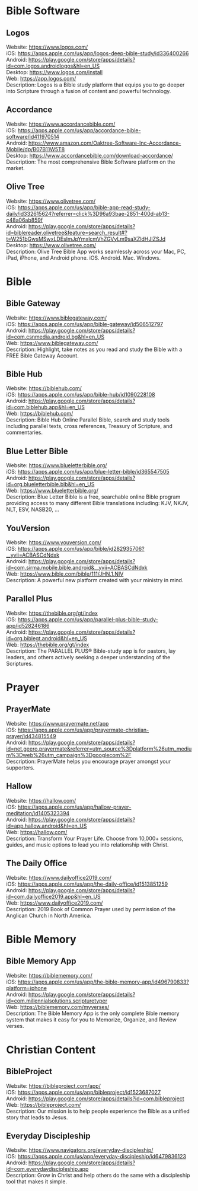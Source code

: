 # Bible Software
## Logos
Website: https://www.logos.com/  
iOS: https://apps.apple.com/us/app/logos-deep-bible-study/id336400266  
Android: https://play.google.com/store/apps/details?id=com.logos.androidlogos&hl=en_US  
Desktop: https://www.logos.com/install  
Web: https://app.logos.com/  
Description: Logos is a Bible study platform that equips you to go deeper into Scripture through a fusion of content and powerful technology.  
## Accordance
Website: https://www.accordancebible.com/  
iOS: https://apps.apple.com/us/app/accordance-bible-software/id411970514  
Android: https://www.amazon.com/Oaktree-Software-Inc-Accordance-Mobile/dp/B07B11W5T8  
Desktop: https://www.accordancebible.com/download-accordance/  
Description: The most comprehensive Bible Software platform on the market.  
## Olive Tree
Website: https://www.olivetree.com/  
iOS: https://apps.apple.com/us/app/bible-app-read-study-daily/id332615624?referrer=click%3D96a93bae-2851-400d-ab13-c48a06ab859f  
Android: https://play.google.com/store/apps/details?id=biblereader.olivetree&feature=search_result#?t=W251bGwsMSwxLDEsImJpYmxlcmVhZGVyLm9saXZldHJlZSJd  
Desktop: https://www.olivetree.com/  
Description: Olive Tree Bible App works seamlessly across your Mac, PC, iPad, iPhone, and Android phone. iOS. Android. Mac. Windows.  
# Bible
## Bible Gateway
Website: https://www.biblegateway.com/  
iOS: https://apps.apple.com/us/app/bible-gateway/id506512797  
Android: https://play.google.com/store/apps/details?id=com.csnmedia.android.bg&hl=en_US  
Web: https://www.biblegateway.com/  
Description: Highlight, take notes as you read and study the Bible with a FREE Bible Gateway Account.  
## Bible Hub
Website: https://biblehub.com/  
iOS: https://apps.apple.com/us/app/bible-hub/id1090228108  
Android: https://play.google.com/store/apps/details?id=com.biblehub.app&hl=en_US  
Web: https://biblehub.com/  
Description: Bible Hub Online Parallel Bible, search and study tools including parallel texts, cross references, Treasury of Scripture, and commentaries.  
## Blue Letter Bible
Website: https://www.blueletterbible.org/  
iOS: https://apps.apple.com/us/app/blue-letter-bible/id365547505  
Android: https://play.google.com/store/apps/details?id=org.blueletterbible.blb&hl=en_US  
Web: https://www.blueletterbible.org/  
Description: Blue Letter Bible is a free, searchable online Bible program providing access to many different Bible translations including: KJV, NKJV, NLT, ESV, NASB20, ...  
## YouVersion
Website: https://www.youversion.com/  
iOS: https://apps.apple.com/us/app/bible/id282935706?__yvii=ACBASCdNdxk  
Android: https://play.google.com/store/apps/details?id=com.sirma.mobile.bible.android&__yvii=ACBASCdNdxk  
Web: https://www.bible.com/bible/111/JHN.1.NIV  
Description: A powerful new platform created with your ministry in mind.  
## Parallel Plus
Website: https://thebible.org/gt/index  
iOS: https://apps.apple.com/us/app/parallel-plus-bible-study-app/id528246186  
Android: https://play.google.com/store/apps/details?id=org.biblegt.android&hl=en_US  
Web: https://thebible.org/gt/index  
Description: The PARALLEL PLUS® Bible-study app is for pastors, lay leaders, and others actively seeking a deeper understanding of the Scriptures.  
# Prayer
## PrayerMate
Website: https://www.prayermate.net/app  
iOS: https://apps.apple.com/us/app/prayermate-christian-prayer/id434815549  
Android: https://play.google.com/store/apps/details?id=net.geero.prayermate&referrer=utm_source%3Dplatform%26utm_medium%3Dweb%26utm_campaign%3Dgooglecom%2F  
Description: PrayerMate helps you encourage prayer amongst your supporters.  
## Hallow
Website: https://hallow.com/  
iOS: https://apps.apple.com/us/app/hallow-prayer-meditation/id1405323394  
Android: https://play.google.com/store/apps/details?id=app.hallow.android&hl=en_US  
Web: https://hallow.com/  
Description: Transform Your Prayer Life. Choose from 10,000+ sessions, guides, and music options to lead you into relationship with Christ.  
## The Daily Office
Website: https://www.dailyoffice2019.com/  
iOS: https://apps.apple.com/us/app/the-daily-office/id1513851259  
Android: https://play.google.com/store/apps/details?id=com.dailyoffice2019.app&hl=en_US  
Web: https://www.dailyoffice2019.com/  
Description: 2019 Book of Common Prayer used by permission of the Anglican Church in North America.  
# Bible Memory
## Bible Memory App
Website: https://biblememory.com/  
iOS: https://apps.apple.com/us/app/the-bible-memory-app/id496790833?platform=iphone  
Android: https://play.google.com/store/apps/details?id=com.millennialsolutions.scripturetyper  
Web: https://biblememory.com/myverses/  
Description: The Bible Memory App is the only complete Bible memory system that makes it easy for you to Memorize, Organize, and Review verses.  
# Christian Content
## BibleProject
Website: https://bibleproject.com/app/  
iOS: https://apps.apple.com/us/app/bibleproject/id1523687027  
Android: https://play.google.com/store/apps/details?id=com.bibleproject  
Web: https://bibleproject.com/  
Description: Our mission is to help people experience the Bible as a unified story that leads to Jesus.  
## Everyday Discipleship
Website: https://www.navigators.org/everyday-discipleship/  
iOS: https://apps.apple.com/us/app/everyday-discipleship/id6479836123  
Android: https://play.google.com/store/apps/details?id=com.everydaydiscipleship.app  
Description: Grow in Christ and help others do the same with a discipleship tool that makes it simple.  
